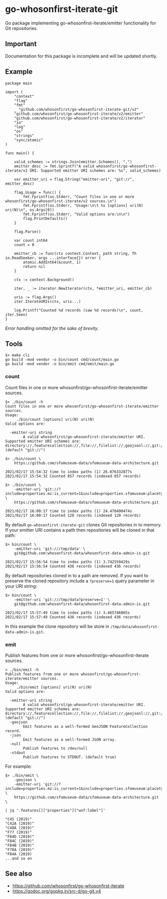 # go-whosonfirst-iterate-git

Go package implementing go-whosonfirst-iterate/emitter functionality for Git repositories.

## Important

Documentation for this package is incomplete and will be updated shortly.

## Example

```
package main

import (
	"context"
	"flag"
	"fmt"
	_ "github.com/whosonfirst/go-whosonfirst-iterate-git/v2"
	"github.com/whosonfirst/go-whosonfirst-iterate/v2/emitter"
	"github.com/whosonfirst/go-whosonfirst-iterate/v2/iterator"
	"io"
	"log"
	"os"
	"strings"
	"sync/atomic"
)

func main() {

	valid_schemes := strings.Join(emitter.Schemes(), ",")
	emitter_desc := fmt.Sprintf("A valid whosonfirst/go-whosonfirst-iterate/v2 URI. Supported emitter URI schemes are: %s", valid_schemes)

	var emitter_uri = flag.String("emitter-uri", "git://", emitter_desc)

	flag.Usage = func() {
		fmt.Fprintf(os.Stderr, "Count files in one or more whosonfirst/go-whosonfirst-iterate/v2 sources.\n")
		fmt.Fprintf(os.Stderr, "Usage:\n\t %s [options] uri(N) uri(N)\n", os.Args[0])
		fmt.Fprintf(os.Stderr, "Valid options are:\n\n")
		flag.PrintDefaults()
	}

	flag.Parse()

	var count int64
	count = 0

	emitter_cb := func(ctx context.Context, path string, fh io.ReadSeeker, args ...interface{}) error {
		atomic.AddInt64(&count, 1)
		return nil
	}

	ctx := context.Background()

	iter, _ := iterator.NewIterator(ctx, *emitter_uri, emitter_cb)

	uris := flag.Args()
	iter.IterateURIs(ctx, uris...)

	log.Printf("Counted %d records (saw %d records)\n", count, iter.Seen)
}
```

_Error handling omitted for the sake of brevity._

## Tools

```
$> make cli
go build -mod vendor -o bin/count cmd/count/main.go
go build -mod vendor -o bin/emit cmd/emit/main.go
```

### count

Count files in one or more whosonfirst/go-whosonfirst-iterate/emitter sources.

```
$> ./bin/count -h
Count files in one or more whosonfirst/go-whosonfirst-iterate/emitter sources.
Usage:
	 ./bin/count [options] uri(N) uri(N)
Valid options are:

  -emitter-uri string
    	A valid whosonfirst/go-whosonfirst-iterate/emitter URI. Supported emitter URI schemes are: directory://,featurecollection://,file://,filelist://,geojsonl://,git://,repo:// (default "git://")
```

```
$> ./bin/count \
	https://github.com/sfomuseum-data/sfomuseum-data-architecture.git

2021/02/17 15:54:32 time to index paths (1) 26.076332877s
2021/02/17 15:54:32 Counted 857 records (indexed 857 records)
```


```
$> ./bin/count \
	-emitter-uri 'git://?include=properties.mz:is_current=1&include=properties.sfomuseum:placetype=gate' \
	https://github.com/sfomuseum-data/sfomuseum-data-architecture.git

2021/02/17 16:00:17 time to index paths (1) 24.470490474s
2021/02/17 16:00:17 Counted 120 records (indexed 120 records)
```

By default `go-whosonfirst-iterate-git` clones Git repositories in to memory. If your emitter URI contains a path then repositories will be cloned in that path:

```
$> bin/count \
	-emitter-uri 'git:///tmp/data' \
	git@github.com:whosonfirst-data/whosonfirst-data-admin-is.git

2021/02/17 15:56:54 time to index paths (1) 3.742559429s
2021/02/17 15:56:54 Counted 436 records (indexed 436 records)
```

By default repositories cloned in to a path are removed. If you want to preserve the cloned repository include a `?preserve=1` query parameter in your URI string:

```
$> bin/count \
	-emitter-uri 'git:///tmp/data?preserve=1' \
	git@github.com:whosonfirst-data/whosonfirst-data-admin-is.git

2021/02/17 15:57:49 time to index paths (1) 3.465746865s
2021/02/17 15:57:49 Counted 436 records (indexed 436 records)
```

In this example the clone repository will be store in `/tmp/data/whosonfirst-data-admin-is.git`.

### emit

Publish features from one or more whosonfirst/go-whosonfirst-iterate sources.

```
> ./bin/emit -h
Publish features from one or more whosonfirst/go-whosonfirst-iterate/emitter sources.
Usage:
	 ./bin/emit [options] uri(N) uri(N)
Valid options are:

  -emitter-uri string
    	A valid whosonfirst/go-whosonfirst-iterate/emitter URI. Supported emitter URI schemes are: directory://,featurecollection://,file://,filelist://,geojsonl://,git://,repo:// (default "git://")
  -geojson
    	Emit features as a well-formed GeoJSON FeatureCollection record.
  -json
    	Emit features as a well-formed JSON array.
  -null
    	Publish features to /dev/null
  -stdout
    	Publish features to STDOUT. (default true)
```

For example:

```
$> ./bin/emit \
	-geojson \
	-emitter-uri 'git://?include=properties.mz:is_current=1&include=properties.sfomuseum:placetype=gate' \
	https://github.com/sfomuseum-data/sfomuseum-data-architecture.git \

| jq '.features[]["properties"]["wof:label"]'

"C45 (2019)"
"C42A (2019)"
"C48A (2019)"
"F77 (2019)"
"F84D (2019)"
"F84C (2019)"
"F84B (2019)"
"F70A (2019)"
"F84A (2019)
...and so on
```

## See also

* https://github.com/whosonfirst/go-whosonfirst-iterate
* https://godoc.org/gopkg.in/src-d/go-git.v4